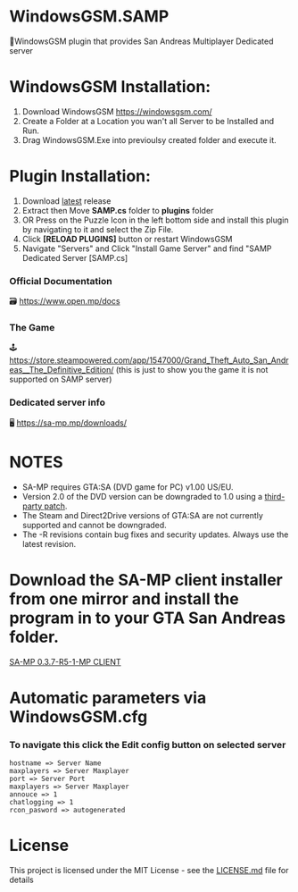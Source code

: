 # WindowsGSM.SAMP
🧩WindowsGSM plugin that provides San Andreas Multiplayer Dedicated server


# WindowsGSM Installation: 
1. Download  WindowsGSM https://windowsgsm.com/ 
2. Create a Folder at a Location you wan't all Server to be Installed and Run.
4. Drag WindowsGSM.Exe into previoulsy created folder and execute it.

# Plugin Installation:
1. Download [latest](https://github.com/ohmcodes/WindowsGSM.SAMP/releases/latest) release
2. Extract then Move **SAMP.cs** folder to **plugins** folder
3. OR Press on the Puzzle Icon in the left bottom side and install this plugin by navigating to it and select the Zip File.
4. Click **[RELOAD PLUGINS]** button or restart WindowsGSM
5. Navigate "Servers" and Click "Install Game Server" and find "SAMP Dedicated Server [SAMP.cs]

### Official Documentation
🗃️ https://www.open.mp/docs

### The Game
🕹️ https://store.steampowered.com/app/1547000/Grand_Theft_Auto_San_Andreas__The_Definitive_Edition/ (this is just to show you the game it is not supported on SAMP server)

### Dedicated server info
🖥️ https://sa-mp.mp/downloads/

# NOTES
- SA-MP requires GTA:SA (DVD game for PC) v1.00 US/EU.
- Version 2.0 of the DVD version can be downgraded to 1.0 using a [third-party patch](https://www.gta-multiplayer.cz/downloads/gtasapatch.zip).
- The Steam and Direct2Drive versions of GTA:SA are not currently supported and cannot be downgraded.
- The -R revisions contain bug fixes and security updates. Always use the latest revision.


# Download the SA-MP client installer from one mirror and install the program in to your GTA San Andreas folder.
[SA-MP 0.3.7-R5-1-MP CLIENT](https://gta-multiplayer.cz/downloads/sa-mp-0.3.7-R5-1-MP-install.exe)

# Automatic parameters via WindowsGSM.cfg
### To navigate this click the Edit config button on selected server
```
hostname => Server Name
maxplayers => Server Maxplayer
port => Server Port
maxplayers => Server Maxplayer
annouce => 1
chatlogging => 1
rcon_pasword => autogenerated
```

# License
This project is licensed under the MIT License - see the <a href="https://github.com/ohmcodes/WindowsGSM.SAMP/blob/main/LICENSE">LICENSE.md</a> file for details
